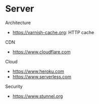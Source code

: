 # Server

Architecture
* https://varnish-cache.org: HTTP cache

CDN
* https://www.cloudflare.com

Cloud
* https://www.heroku.com
* https://www.serverless.com

Security
* https://www.stunnel.org
